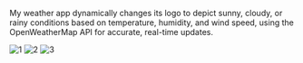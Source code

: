 My weather app dynamically changes its logo to depict sunny, cloudy, or rainy conditions 
based on temperature, humidity, and wind speed, using the OpenWeatherMap API for accurate, 
real-time updates.


![1](https://github.com/user-attachments/assets/c9758562-db4c-403c-938c-a0d13c4a31bd)
![2](https://github.com/user-attachments/assets/ccf9c439-002d-48c5-a9a2-a1b7c05bd3bd)
![3](https://github.com/user-attachments/assets/a4dc94cc-00f7-4c08-b83c-0b2584f9aea5)
